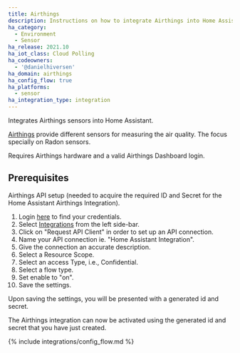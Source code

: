 ```yaml
---
title: Airthings
description: Instructions on how to integrate Airthings into Home Assistant.
ha_category:
  - Environment
  - Sensor
ha_release: 2021.10
ha_iot_class: Cloud Polling
ha_codeowners:
  - '@danielhiversen'
ha_domain: airthings
ha_config_flow: true
ha_platforms:
  - sensor
ha_integration_type: integration
---
```


Integrates Airthings sensors into Home Assistant.

[Airthings](https://www.airthings.com/) provide different sensors for measuring the air quality. The focus specially on Radon sensors.

Requires Airthings hardware and a valid Airthings Dashboard login.

## Prerequisites

Airthings API setup (needed to acquire the required ID and Secret for the Home Assistant Airthings Integration).

1. Login [here](https://dashboard.airthings.com/integrations/api-integration) to find your credentials.
2. Select [Integrations](https://dashboard.airthings.com/integrations/api-integration) from the left side-bar.
3. Click on "Request API Client" in order to set up an API connection.
4. Name your API connection ie. "Home Assistant Integration".
5. Give the connection an accurate description.
6. Select a Resource Scope.
7. Select an access Type, i.e., Confidential.
8. Select a flow type.
9. Set enable to "on".
10. Save the settings.

Upon saving the settings, you will be presented with a generated id and secret.

The Airthings integration can now be activated using the generated id and secret that you have just created.

{% include integrations/config_flow.md %}
